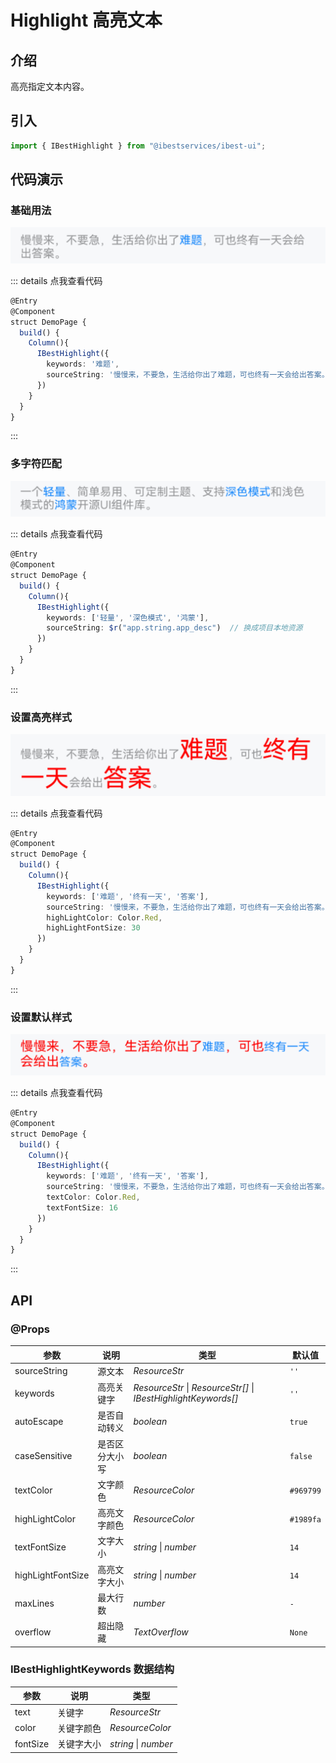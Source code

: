# Highlight 高亮文本

## 介绍

高亮指定文本内容。

## 引入

```ts
import { IBestHighlight } from "@ibestservices/ibest-ui";
```

## 代码演示

### 基础用法

![基础用法](./images/base.png)

::: details 点我查看代码
```ts
@Entry
@Component
struct DemoPage {
  build() {
    Column(){
      IBestHighlight({
        keywords: '难题',
        sourceString: '慢慢来，不要急，生活给你出了难题，可也终有一天会给出答案。'
      })
    }
  }
}
```
:::

### 多字符匹配

![多字符匹配](./images/more-keyword.png)

::: details 点我查看代码
```ts
@Entry
@Component
struct DemoPage {
  build() {
    Column(){
      IBestHighlight({
        keywords: ['轻量', '深色模式', '鸿蒙'],
        sourceString: $r("app.string.app_desc")  // 换成项目本地资源
      })
    }
  }
}
```
:::

### 设置高亮样式

![设置高亮样式](./images/highlight-style.png)

::: details 点我查看代码
```ts
@Entry
@Component
struct DemoPage {
  build() {
    Column(){
      IBestHighlight({
        keywords: ['难题', '终有一天', '答案'],
        sourceString: '慢慢来，不要急，生活给你出了难题，可也终有一天会给出答案。',
        highLightColor: Color.Red,
        highLightFontSize: 30
      })
    }
  }
}
```
:::

### 设置默认样式

![设置默认样式](./images/default-style.png)

::: details 点我查看代码
```ts
@Entry
@Component
struct DemoPage {
  build() {
    Column(){
      IBestHighlight({
        keywords: ['难题', '终有一天', '答案'],
        sourceString: '慢慢来，不要急，生活给你出了难题，可也终有一天会给出答案。',
        textColor: Color.Red,
        textFontSize: 16
      })
    }
  }
}
```
:::

## API

### @Props

| 参数           | 说明                                | 类型       | 默认值     |
| --------------| ----------------------------------- | --------- | ---------- |
| sourceString  | 源文本                               | _ResourceStr_ | `''` |
| keywords      | 高亮关键字                            | _ResourceStr_ \| _ResourceStr[]_ \| _IBestHighlightKeywords[]_ | `''` |
| autoEscape    | 是否自动转义                          | _boolean_ | `true` |  
| caseSensitive | 是否区分大小写                         | _boolean_ | `false` |  
| textColor     | 文字颜色                              | _ResourceColor_ |  `#969799`  |
| highLightColor| 高亮文字颜色                           | _ResourceColor_ |  `#1989fa`  |
| textFontSize  | 文字大小                              | _string_ \| _number_ |  `14`  |
| highLightFontSize| 高亮文字大小                        | _string_ \| _number_ |  `14`  |
| maxLines      | 最大行数                              | _number_ |  `-`  |
| overflow      | 超出隐藏                              | _TextOverflow_ |  `None`  |

### IBestHighlightKeywords 数据结构
| 参数       | 说明      | 类型 |
| ----------| ---------| --------- |
| text      | 关键字    | _ResourceStr_ |
| color     | 关键字颜色 | _ResourceColor_ |
| fontSize  | 关键字大小 | _string_ \| _number_ |